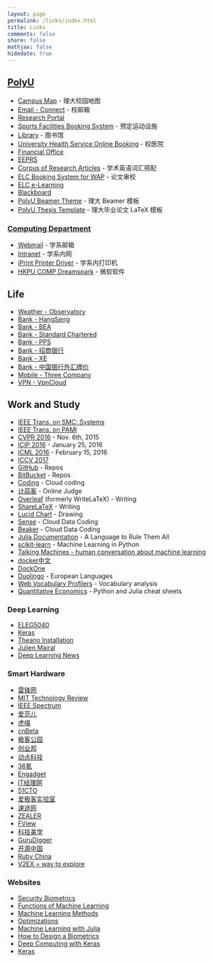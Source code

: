 ```yaml
---
layout: page
permalink: /links/index.html
title: Links
comments: false
share: false
mathjax: false
hidedate: true
---
```


[PolyU](http://www.polyu.edu.hk/cpa/polyu/index.php)
----------------------------------------------------

+ [Campus Map](http://www.polyu.edu.hk/fmo/eMap/map.php) - 理大校园地图
+ [Email - Connect](https://login.live.com/login.srf?cbcxt=out&vv=910&wa=wsignin1.0&wtrealm=urn:federation:MicrosoftOnline&wctx=wa%3Dwsignin1.0%26rpsnv%3D2%26ct%3D1340602759%26rver%3D6.1.6206.0%26wp%3DMBI_KEY%26wreply%3Dhttps:%252F%252Fwww.outlook.com%252Fowa%252F%26id%3D260563%26CBCXT%3Dout) - 校邮箱
+ [Research Portal](https://www40.polyu.edu.hk/rostudportal/tologin.do)
+ [Sports Facilities Booking System](https://www40.polyu.edu.hk/saosport/) - 预定运动设施
+ [Library](http://www.lib.polyu.edu.hk/) - 图书馆
+ [University Health Service Online Booking](https://uhsappt.polyu.edu.hk/) - 校医院
+ [Financial Office](http://www.polyu.edu.hk/fo/FO_Web/index.php?page=5&subpage=stud04)
+ [EEPRS](http://www.engl.polyu.edu.hk/eeprs/)
+ [Corpus of Research Articles](http://rcpce.engl.polyu.edu.hk/RACorpus/default.htm) - 学术英语词汇搭配
+ [ELC Booking System for WAP](http://booking.elc.polyu.edu.hk/) - 论文审校
+ [ELC e-Learning](http://elearn.elc.polyu.edu.hk/)
+ [Blackboard](https://learn.polyu.edu.hk/)
+ [PolyU Beamer Theme](https://github.com/quxiaofeng/PolyU_beamer_theme) - 理大 Beamer 模板
+ [PolyU Thesis Template](https://github.com/quxiaofeng/PolyU_thesis_template) - 理大毕业论文 LaTeX 模板

### [Computing Department](http://www.comp.polyu.edu.hk/en/home/index.php)

+ [Webmail](https://webmail.comp.polyu.edu.hk/roundcubemail/) - 学系邮箱
+ [Intranet](https://intranet.comp.polyu.edu.hk/) - 学系内网
+ [iPrint Printer Driver](http://sfps.comp.polyu.edu.hk/ipp) - 学系内打印机
+ [HKPU COMP Dreamspark](https://dreamspark.comp.polyu.edu.hk/auth/auth.cgi?action=signin) - 微软软件

Life
------------------------------

+ [Weather - Observatory](http://www.hko.gov.hk/wxinfo/currwx/fndc.htm)
+ [Bank - HangSeng](https://e-banking.hangseng.com)
+ [Bank - BEA](https://mobile.hkbea-cyberbanking.com/servlet/FRLogon)
+ [Bank - Standard Chartered](https://ibank.standardchartered.com.hk/nfs/login.htm)
+ [Bank - PPS](https://www.ppshk.com/hkt/revamp2/Chinese/LoginPage.html)
+ [Bank - 招商银行](https://www.cmbchina.com/)
+ [Bank - XE](http://www.xe.com/zh-CN/currencyconverter/convert/?Amount=100&From=HKD&To=CNY)
+ [Bank - 中国银行外汇牌价](http://www.boc.cn/sourcedb/whpj/)
+ [Mobile - Three Company](https://www.three.com.hk/appCS2/my3Account.do?lang=chi&appId=appCSCheckBill)
+ [VPN  - VpnCloud](https://www.ttincloud.com/)

Work and Study
--------------------------------------

+ [IEEE Trans. on SMC: Systems](http://mc.manuscriptcentral.com/systems)
+ [IEEE Trans. on PAMI](https://mc.manuscriptcentral.com/tpami-cs)
+ [CVPR 2016](http://www.pamitc.org/cvpr16/dates.php) - Nov. 6th, 2015
+ [ICIP 2016](http://www.ieeeicip2016.org/CallForPapers.asp) - January 25, 2016
+ [ICML 2016](http://icml.cc/2016) - February 15, 2016
+ [ICCV 2017](#)
+ [GitHub](https://github.com/quxiaofeng) - Repos
+ [BitBucket](http://bitbucket.org/quxiaofeng)  - Repos
+ [Coding](https://coding.net/) - Cloud coding
+ [计蒜客](http://nanti.jisuanke.com/) - Online Judge
+ [Overleaf](https://www.overleaf.com/) (formerly WriteLaTeX) - Writing
+ [ShareLaTeX](https://www.sharelatex.com/) - Writing
+ [Lucid Chart](https://www.lucidchart.com/) - Drawing
+ [Sense](https://sense.io/) - Cloud Data Coding
+ [Beaker](http://beakernotebook.com/) - Cloud Data Coding
+ [Julia Documentation](http://docs.julialang.org/en/release-0.3/) - A Language to Rule Them All
+ [scikit-learn](http://scikit-learn.org/stable/index.html) -  Machine Learning in Python
+ [Talking Machines - human conversation about machine learning](http://www.thetalkingmachines.com/)
+ [docker中文](http://www.docker.org.cn/)
+ [DockOne](http://dockerone.com/)
+ [Duolingo](https://www.duolingo.com/) - European Languages
+ [Web Vocabulary Profilers](http://www.lextutor.ca/vp/eng/) - Vocabulary analysis
+ [Quantitative Economics](http://quant-econ.net/) - Python and Julia cheat sheets

### Deep Learning

+ [ELEG5040](https://piazza.com/cuhk.edu.hk/spring2015/eleg5040/home)
+ [Keras](http://keras.io/)
+ [Theano Installation](http://deeplearning.net/software/theano/install.html#install)
+ [Julien Mairal](http://lear.inrialpes.fr/people/mairal/index.php)
+ [Deep Learning News](http://news.startup.ml/)

### Smart Hardware

+ [雷锋网](http://www.leiphone.com)
+ [MIT Technology Review](http://www.technologyreview.com/)
+ [IEEE Spectrum](http://spectrum.ieee.org/)
+ [爱范儿](http://www.ifanr.com/)
+ [虎嗅](http://www.huxiu.com/)
+ [cnBeta](http://www.cnbeta.com)
+ [极客公园](http://www.geekpark.net)
+ [创业邦](http://www.cyzone.cn/)
+ [动点科技](http://cn.technode.com)
+ [36氪](http://36kr.com/)
+ [Engadget](http://www.engadget.com/)
+ [IT经理网](http://www.ctocio.com)
+ [51CTO](http://www.51cto.com/)
+ [爱极客实验室](http://www.igeeklab.com)
+ [速途网](http://www.sootoo.com/)
+ [ZEALER](http://www.zealer.com)
+ [FView](http://fview.cn)
+ [科技美学](http://v.qq.com/vplus/kejimeixue)
+ [GuruDigger](http://gurudigger.com/products)
+ [开源中国](http://www.oschina.net/)
+ [Ruby China](https://ruby-china.org/)
+ [V2EX = way to explore](https://www.v2ex.com/)

### Websites

+ [Security Biometrics](http://www.quxiaofeng.me/securitybiometrics)
+ [Functions of Machine Learning](http://www.quxiaofeng.me/functions.ml)
+ [Machine Learning Methods](http://www.quxiaofeng.me/methods.ml)
+ [Optimizations](http://www.quxiaofeng.me/optimization)
+ [Machine Learning with Julia](http://www.quxiaofeng.me/MachineLearningWithJulia.jl)
+ [How to Design a Biometrics](http://www.quxiaofeng.me/how-to-design-a-biometric-system)
+ [Deep Computing with Keras](http://www.quxiaofeng.me/deepcomputingwithkeras.ml)
+ [Keras](http://www.quxiaofeng.me/keras)
